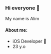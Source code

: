 ### Hi everyone 🌈

My name is Alim

#### About me:
<ul>
<li>iOS Developer </li>
<li>23 y.o </li>
</ul>
